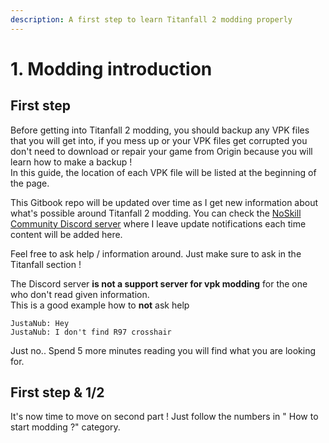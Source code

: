 ```yaml
---
description: A first step to learn Titanfall 2 modding properly
---
```


# 1. Modding introduction

## First step

Before getting into Titanfall 2 modding, you should backup any VPK files that you will get into, if you mess up or your VPK files get corrupted you don't need to download or repair your game from Origin because you will learn how to make a backup !  
In this guide, the location of each VPK file will be listed at the beginning of the page.  
  
This Gitbook repo will be updated over time as I get new information about what's possible around Titanfall 2 modding. You can check the [NoSkill Community Discord server](https://discordapp.com/invite/sEgmTKg) where I leave update notifications each time content will be added here.  
  
Feel free to ask help / information around. Just make sure to ask in the Titanfall section !  
  
The Discord server **is not a support server for vpk modding** for the one who don't read given information.  
This is a good example how to **not** ask help

```text
JustaNub: Hey
JustaNub: I don't find R97 crosshair
```

Just no.. Spend 5 more minutes reading you will find what you are looking for.

## First step & 1/2

It's now time to move on second part ! Just follow the numbers in " How to start modding ?" category.

